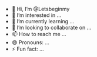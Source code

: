 - 👋 Hi, I’m @Letsbeginmy
- 👀 I’m interested in ...
- 🌱 I’m currently learning ...
- 💞️ I’m looking to collaborate on ...
- 📫 How to reach me ...
- 😄 Pronouns: ...
- ⚡ Fun fact: ...

<!---
Letsbeginmy/Letsbeginmy is a ✨ special ✨ repository because its `README.md` (this file) appears on your GitHub profile.
You can click the Preview link to take a look at your changes.
--->
